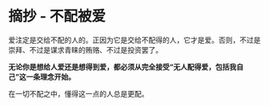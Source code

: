 # 摘抄 - 不配被爱

爱注定是交给不配的人的。正因为它是交给不配得的人，它才是爱。否则，不过是崇拜、不过是谋求青睐的贿赂、不过是投资罢了。

**无论你是想给人爱还是想得到爱，都必须从完全接受“无人配得爱，包括我自己”这一条理念开始。**

在一切不配之中，懂得这一点的人总是更配。